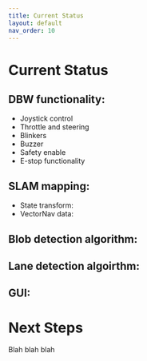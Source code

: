 ```yaml
---
title: Current Status
layout: default
nav_order: 10
---
```


# Current Status

## DBW functionality:
- Joystick control
- Throttle and steering 
- Blinkers
- Buzzer
- Safety enable
- E-stop functionality

## SLAM mapping:
- State transform: 
- VectorNav data:

## Blob detection algorithm:

## Lane detection algoirthm:

## GUI:


# Next Steps

Blah blah blah
